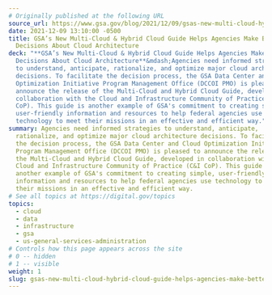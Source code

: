 ```yaml
---
# Originally published at the following URL
source_url: https://www.gsa.gov/blog/2021/12/09/gsas-new-multi-cloud-hybrid-cloud-guide-helps-agencies-make-better-decisions-about-cloud-architecture
date: 2021-12-09 13:10:00 -0500
title: GSA’s New Multi-Cloud & Hybrid Cloud Guide Helps Agencies Make Better
  Decisions About Cloud Architecture
deck: "**GSA’s New Multi-Cloud & Hybrid Cloud Guide Helps Agencies Make Better
  Decisions About Cloud Architecture**&mdash;Agencies need informed strategies
  to understand, anticipate, rationalize, and optimize major cloud architecture
  decisions. To facilitate the decision process, the GSA Data Center and Cloud
  Optimization Initiative Program Management Office (DCCOI PMO) is pleased to
  announce the release of the Multi-Cloud and Hybrid Cloud Guide, developed in
  collaboration with the Cloud and Infrastructure Community of Practice (C&I
  CoP). This guide is another example of GSA's commitment to creating simple,
  user-friendly information and resources to help federal agencies use
  technology to meet their missions in an effective and efficient way."
summary: Agencies need informed strategies to understand, anticipate,
  rationalize, and optimize major cloud architecture decisions. To facilitate
  the decision process, the GSA Data Center and Cloud Optimization Initiative
  Program Management Office (DCCOI PMO) is pleased to announce the release of
  the Multi-Cloud and Hybrid Cloud Guide, developed in collaboration with the
  Cloud and Infrastructure Community of Practice (C&I CoP). This guide is
  another example of GSA's commitment to creating simple, user-friendly
  information and resources to help federal agencies use technology to meet
  their missions in an effective and efficient way.
# See all topics at https://digital.gov/topics
topics:
  - cloud
  - data
  - infrastructure
  - gsa
  - us-general-services-administration
# Controls how this page appears across the site
# 0 -- hidden
# 1 -- visible
weight: 1
slug: gsas-new-multi-cloud-hybrid-cloud-guide-helps-agencies-make-better-decisions-about-cloud-architecture
---
```

